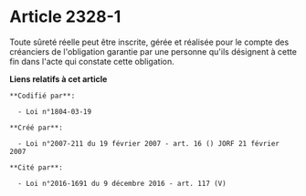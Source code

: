 # Article 2328-1

Toute sûreté réelle peut être inscrite, gérée et réalisée pour le compte des créanciers de l'obligation garantie par une
personne qu'ils désignent à cette fin dans l'acte qui constate cette obligation.

**Liens relatifs à cet article**

	**Codifié par**:

	  - Loi n°1804-03-19

	**Créé par**:

	  - Loi n°2007-211 du 19 février 2007 - art. 16 () JORF 21 février 2007

	**Cité par**:

	  - Loi n°2016-1691 du 9 décembre 2016 - art. 117 (V)
